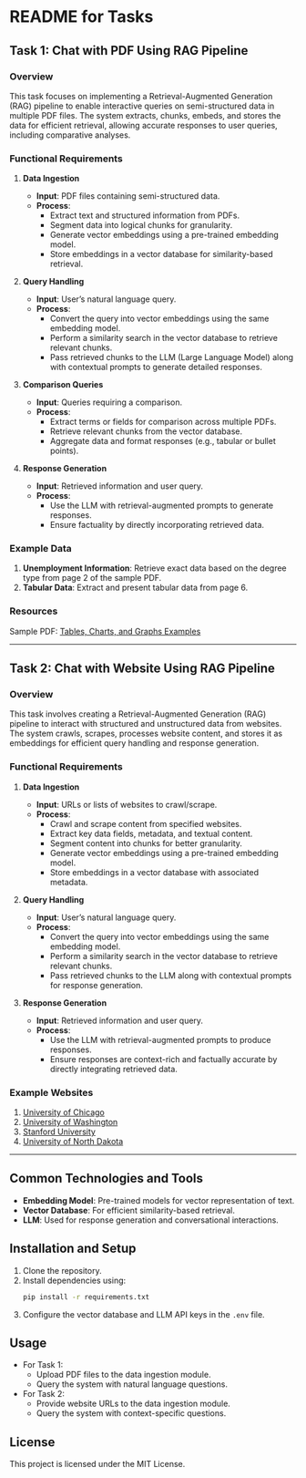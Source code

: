# README for Tasks

## Task 1: Chat with PDF Using RAG Pipeline

### Overview
This task focuses on implementing a Retrieval-Augmented Generation (RAG) pipeline to enable interactive queries on semi-structured data in multiple PDF files. The system extracts, chunks, embeds, and stores the data for efficient retrieval, allowing accurate responses to user queries, including comparative analyses.

### Functional Requirements
1. **Data Ingestion**
    - **Input**: PDF files containing semi-structured data.
    - **Process**:
        - Extract text and structured information from PDFs.
        - Segment data into logical chunks for granularity.
        - Generate vector embeddings using a pre-trained embedding model.
        - Store embeddings in a vector database for similarity-based retrieval.

2. **Query Handling**
    - **Input**: User’s natural language query.
    - **Process**:
        - Convert the query into vector embeddings using the same embedding model.
        - Perform a similarity search in the vector database to retrieve relevant chunks.
        - Pass retrieved chunks to the LLM (Large Language Model) along with contextual prompts to generate detailed responses.

3. **Comparison Queries**
    - **Input**: Queries requiring a comparison.
    - **Process**:
        - Extract terms or fields for comparison across multiple PDFs.
        - Retrieve relevant chunks from the vector database.
        - Aggregate data and format responses (e.g., tabular or bullet points).

4. **Response Generation**
    - **Input**: Retrieved information and user query.
    - **Process**:
        - Use the LLM with retrieval-augmented prompts to generate responses.
        - Ensure factuality by directly incorporating retrieved data.

### Example Data
1. **Unemployment Information**: Retrieve exact data based on the degree type from page 2 of the sample PDF.
2. **Tabular Data**: Extract and present tabular data from page 6.

### Resources
Sample PDF: [Tables, Charts, and Graphs Examples](https://www.hunter.cuny.edu/dolciani/pdf_files/workshop-materials/mmc-presentations/tables-charts-and-graphs-with-examples-from.pdf)

---

## Task 2: Chat with Website Using RAG Pipeline

### Overview
This task involves creating a Retrieval-Augmented Generation (RAG) pipeline to interact with structured and unstructured data from websites. The system crawls, scrapes, processes website content, and stores it as embeddings for efficient query handling and response generation.

### Functional Requirements
1. **Data Ingestion**
    - **Input**: URLs or lists of websites to crawl/scrape.
    - **Process**:
        - Crawl and scrape content from specified websites.
        - Extract key data fields, metadata, and textual content.
        - Segment content into chunks for better granularity.
        - Generate vector embeddings using a pre-trained embedding model.
        - Store embeddings in a vector database with associated metadata.

2. **Query Handling**
    - **Input**: User’s natural language query.
    - **Process**:
        - Convert the query into vector embeddings using the same embedding model.
        - Perform a similarity search in the vector database to retrieve relevant chunks.
        - Pass retrieved chunks to the LLM along with contextual prompts for response generation.

3. **Response Generation**
    - **Input**: Retrieved information and user query.
    - **Process**:
        - Use the LLM with retrieval-augmented prompts to produce responses.
        - Ensure responses are context-rich and factually accurate by directly integrating retrieved data.

### Example Websites
1. [University of Chicago](https://www.uchicago.edu/)
2. [University of Washington](https://www.washington.edu/)
3. [Stanford University](https://www.stanford.edu/)
4. [University of North Dakota](https://und.edu/)

---

## Common Technologies and Tools
- **Embedding Model**: Pre-trained models for vector representation of text.
- **Vector Database**: For efficient similarity-based retrieval.
- **LLM**: Used for response generation and conversational interactions.

## Installation and Setup
1. Clone the repository.
2. Install dependencies using:
   ```bash
   pip install -r requirements.txt
   ```
3. Configure the vector database and LLM API keys in the `.env` file.

## Usage
- For Task 1:
  - Upload PDF files to the data ingestion module.
  - Query the system with natural language questions.
- For Task 2:
  - Provide website URLs to the data ingestion module.
  - Query the system with context-specific questions.

## License
This project is licensed under the MIT License.

